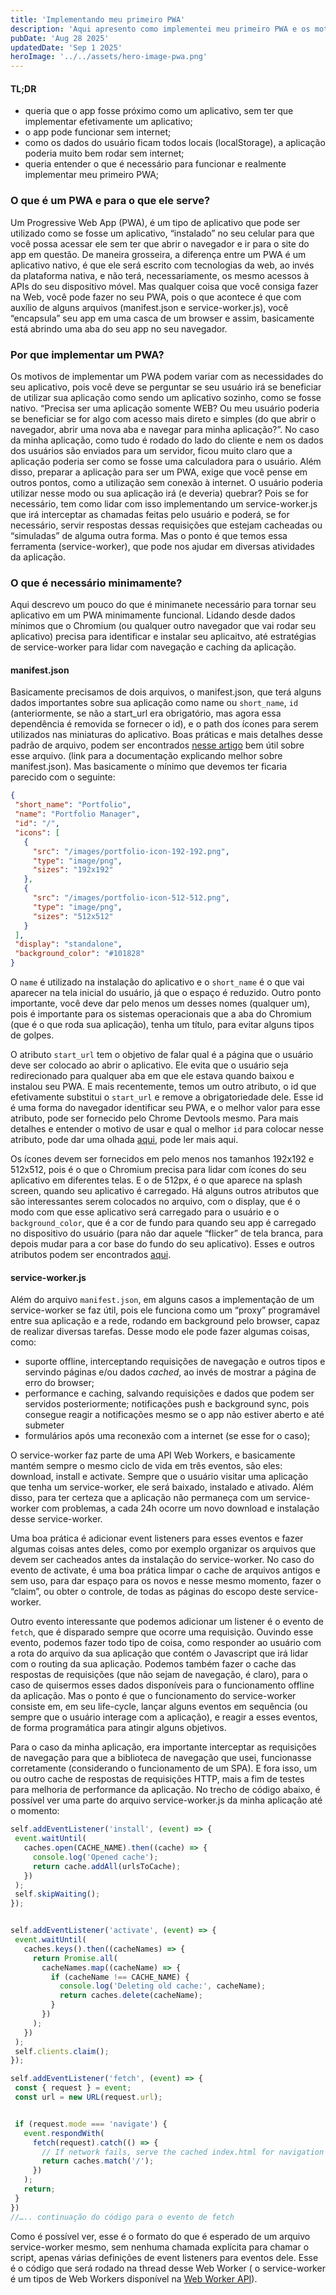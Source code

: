 ```yaml
---
title: 'Implementando meu primeiro PWA'
description: 'Aqui apresento como implementei meu primeiro PWA e os motivos de ter feito isso.'
pubDate: 'Aug 28 2025'
updatedDate: 'Sep 1 2025'
heroImage: '../../assets/hero-image-pwa.png'
---
```


#### TL;DR

- queria que o app fosse próximo como um aplicativo, sem ter que implementar efetivamente um aplicativo;
- o app pode funcionar sem internet;
- como os dados do usuário ficam todos locais (localStorage), a aplicação poderia muito bem rodar sem internet;
- queria entender o que é necessário para funcionar e realmente implementar meu primeiro PWA;

### O que é um PWA e para o que ele serve?

Um Progressive Web App (PWA), é um tipo de aplicativo que pode ser utilizado como se fosse um aplicativo, “instalado” no seu celular para que você possa acessar ele sem ter que abrir o navegador e ir para o site do app em questão. De maneira grosseira, a diferença entre um PWA é um aplicativo nativo, é que ele será escrito com tecnologias da web, ao invés da plataforma nativa, e não terá, necessariamente, os mesmo acessos à APIs do seu dispositivo móvel. Mas qualquer coisa que você consiga fazer na Web, você pode fazer no seu PWA, pois o que acontece é que com auxílio de alguns arquivos (manifest.json e service-worker.js), você “encapsula” seu app em uma casca de um browser e assim, basicamente está abrindo uma aba do seu app no seu navegador.

### Por que implementar um PWA?

Os motivos de implementar um PWA podem variar com as necessidades do seu aplicativo, pois você deve se perguntar se seu usuário irá se beneficiar de utilizar sua aplicação como sendo um aplicativo sozinho, como se fosse nativo. “Precisa ser uma aplicação somente WEB? Ou meu usuário poderia se beneficiar se for algo com acesso mais direto e simples (do que abrir o navegador, abrir uma nova aba e navegar para minha aplicação?”. No caso da minha aplicação, como tudo é rodado do lado do cliente e nem os dados dos usuários são enviados para um servidor, ficou muito claro que a aplicação poderia ser como se fosse uma calculadora para o usuário.
Além disso, preparar a aplicação para ser um PWA, exige que você pense em outros pontos, como a utilização sem conexão à internet. O usuário poderia utilizar nesse modo ou sua aplicação irá (e deveria) quebrar? Pois se for necessário, tem como lidar com isso implementando um service-worker.js que irá interceptar as chamadas feitas pelo usuário e poderá, se for necessário, servir respostas dessas requisições que estejam cacheadas ou “simuladas” de alguma outra forma. Mas o ponto é que temos essa ferramenta (service-worker), que pode nos ajudar em diversas atividades da aplicação.

### O que é necessário minimamente?

Aqui descrevo um pouco do que é minimanete necessário para tornar seu aplicativo em um PWA minimamente funcional. Lidando desde dados mínimos que o Chromium (ou qualquer outro navegador que vai rodar seu aplicativo) precisa para identificar e instalar seu aplicaitvo, até estratégias de service-worker para lidar com navegação e caching da aplicação.

#### manifest.json

Basicamente precisamos de dois arquivos, o manifest.json, que terá alguns dados importantes sobre sua aplicação como name ou `short_name`, `id` (anteriormente, se não a start_url era obrigatório, mas agora essa dependência é removida se fornecer o id), e o path dos ícones para serem utilizados nas miniaturas do aplicativo. Boas práticas e mais detalhes desse padrão de arquivo, podem ser encontrados [nesse artigo](https://web.dev/articles/add-manifest?hl=pt-br) bem útil sobre esse arquivo. (link para a documentação explicando melhor sobre manifest.json). Mas basicamente o mínimo que devemos ter ficaria parecido com o seguinte:

```JSON
{
 "short_name": "Portfolio",
 "name": "Portfolio Manager",
 "id": "/",
 "icons": [
   {
     "src": "/images/portfolio-icon-192-192.png",
     "type": "image/png",
     "sizes": "192x192"
   },
   {
     "src": "/images/portfolio-icon-512-512.png",
     "type": "image/png",
     "sizes": "512x512"
   }
 ],
 "display": "standalone",
 "background_color": "#101828"
}

```

O `name` é utilizado na instalação do aplicativo e o `short_name` é o que vai aparecer na tela inicial do usuário, já que o espaço é reduzido. Outro ponto importante, você deve dar pelo menos um desses nomes (qualquer um), pois é importante para os sistemas operacionais que a aba do Chromium (que é o que roda sua aplicação), tenha um título, para evitar alguns tipos de golpes.

O atributo `start_url` tem o objetivo de falar qual é a página que o usuário deve ser colocado ao abrir o aplicativo. Ele evita que o usuário seja redirecionado para qualquer aba em que ele estava quando baixou e instalou seu PWA. E mais recentemente, temos um outro atributo, o id que efetivamente substitui o `start_url` e remove a obrigatoriedade dele. Esse id é uma forma do navegador identificar seu PWA, e o melhor valor para esse atributo, pode ser fornecido pelo Chrome Devtools mesmo. Para mais detalhes e entender o motivo de usar e qual o melhor `id` para colocar nesse atributo, pode dar uma olhada [aqui](https://developer.chrome.com/docs/capabilities/pwa-manifest-id?hl=pt-br), pode ler mais aqui.

Os ícones devem ser fornecidos em pelo menos nos tamanhos 192x192 e 512x512, pois é o que o Chromium precisa para lidar com ícones do seu aplicativo em diferentes telas. E o de 512px, é o que aparece na splash screen, quando seu aplicativo é carregado.
Há alguns outros atributos que são interessantes serem colocados no arquivo, com o display, que é o modo com que esse aplicativo será carregado para o usuário e o `background_color`, que é a cor de fundo para quando seu app é carregado no dispositivo do usuário (para não dar aquele “flicker” de tela branca, para depois mudar para a cor base do fundo do seu aplicativo). Esses e outros atributos podem ser encontrados [aqui](https://web.dev/articles/add-manifest?hl=pt-br#display).

#### service-worker.js

Além do arquivo `manifest.json`, em alguns casos a implementação de um service-worker se faz útil, pois ele funciona como um “proxy” programável entre sua aplicação e a rede, rodando em background pelo browser, capaz de realizar diversas tarefas. Desse modo ele pode fazer algumas coisas, como:

- suporte offline, interceptando requisições de navegação e outros tipos e servindo páginas e/ou dados _cached_, ao invés de mostrar a página de erro do browser;
- performance e caching, salvando requisições e dados que podem ser servidos posteriormente;
  notificações push e background sync, pois consegue reagir a notificações mesmo se o app não estiver aberto e até submeter
- formulários após uma reconexão com a internet (se esse for o caso);

O service-worker faz parte de uma API Web Workers, e basicamente mantém sempre o mesmo ciclo de vida em três eventos, são eles: download, install e activate. Sempre que o usuário visitar uma aplicação que tenha um service-worker, ele será baixado, instalado e ativado. Além disso, para ter certeza que a aplicação não permaneça com um service-worker com problemas, a cada 24h ocorre um novo download e instalação desse service-worker.

Uma boa prática é adicionar event listeners para esses eventos e fazer algumas coisas antes deles, como por exemplo organizar os arquivos que devem ser cacheados antes da instalação do service-worker. No caso do evento de activate, é uma boa prática limpar o cache de arquivos antigos e sem uso, para dar espaço para os novos e nesse mesmo momento, fazer o “claim”, ou obter o controle, de todas as páginas do escopo deste service-worker.

Outro evento interessante que podemos adicionar um listener é o evento de `fetch`, que é disparado sempre que ocorre uma requisição. Ouvindo esse evento, podemos fazer todo tipo de coisa, como responder ao usuário com a rota do arquivo da sua aplicação que contém o Javascript que irá lidar com o routing da sua aplicação. Podemos também fazer o cache das respostas de requisições (que não sejam de navegação, é claro), para o caso de quisermos esses dados disponíveis para o funcionamento offline da aplicação.
Mas o ponto é que o funcionamento do service-worker consiste em, em seu life-cycle, lançar alguns eventos em sequência (ou sempre que o usuário interage com a aplicação), e reagir a esses eventos, de forma programática para atingir alguns objetivos.

Para o caso da minha aplicação, era importante interceptar as requisições de navegação para que a biblioteca de navegação que usei, funcionasse corretamente (considerando o funcionamento de um SPA). E fora isso, um ou outro cache de respostas de requisições HTTP, mais a fim de testes para melhoria de performance da aplicação. No trecho de código abaixo, é possível ver uma parte do arquivo service-worker.js da minha aplicação até o momento:

```js
self.addEventListener('install', (event) => {
 event.waitUntil(
   caches.open(CACHE_NAME).then((cache) => {
     console.log('Opened cache');
     return cache.addAll(urlsToCache);
   })
 );
 self.skipWaiting();
});


self.addEventListener('activate', (event) => {
 event.waitUntil(
   caches.keys().then((cacheNames) => {
     return Promise.all(
       cacheNames.map((cacheName) => {
         if (cacheName !== CACHE_NAME) {
           console.log('Deleting old cache:', cacheName);
           return caches.delete(cacheName);
         }
       })
     );
   })
 );
 self.clients.claim();
});

self.addEventListener('fetch', (event) => {
 const { request } = event;
 const url = new URL(request.url);


 if (request.mode === 'navigate') {
   event.respondWith(
     fetch(request).catch(() => {
       // If network fails, serve the cached index.html for navigation
       return caches.match('/');
     })
   );
   return;
 }
})
//….. continuação do código para o evento de fetch

```

Como é possível ver, esse é o formato do que é esperado de um arquivo service-worker mesmo, sem nenhuma chamada explícita para chamar o script, apenas várias definições de event listeners para eventos dele. Esse é o código que será rodado na thread desse Web Worker ( o service-worker é um tipos de Web Workers disponível na [Web Worker API](https://developer.mozilla.org/en-US/docs/Web/API/Web_Workers_API)).
